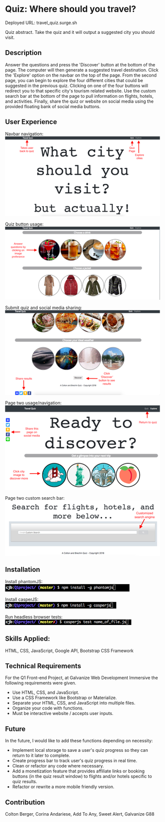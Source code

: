 Quiz: Where should you travel?
======================
Deployed URL: travel_quiz.surge.sh

Quiz abstract. Take the quiz and it will output a suggested city you should visit.

## Description
Answer the questions and press the 'Discover' button at the bottom of the page. The computer will then generate a suggested travel destination. Click the 'Explore' option on the navbar on the top of the page. From the second page, you can begin to explore the four different cities that could be suggested in the previous quiz. Clicking on one of the four buttons will redirect you to that specific city's tourism related website. Use the custom search bar at the bottom of the page to pull information on flights, hotels, and activities. Finally, share the quiz or website on social media using the provided floating bank of social media buttons.

## User Experience

Navbar navigation:
![alt text](images/1.png "Navbar navigation")

Quiz button usage:
![alt text](images/2.png "Quiz button usage")

Submit quiz and social media sharing:
![alt text](images/3.png "Submit quiz and social media sharing")

Page two usage/navigation:
![alt text](images/4.png "Page two usage/navigation")

Page two custom search bar:
![alt text](images/5.png "Page two custom search bar")

## Installation
Install phantomJS:
![alt text](images/install1.png "Install phantomjs first")

Install casperJS:    
![alt text](images/install2.png "Install casperjs layer second")

Run headless browser tests:
![alt text](images/install3.png "Run headless web browser test files")

## Skills Applied:
HTML, CSS, JavaScript, Google API, Bootstrap CSS Framework

## Technical Requirements
For the Q1 Front-end Project, at Galvanize Web Development Immersive the following requirements were given.
 - Use HTML, CSS, and JavaScript.
 - Use a CSS Framework like Bootstrap or Materialize.
 - Separate your HTML, CSS, and JavaScript into multiple files.
 - Organize your code with functions.
 - Must be interactive website / accepts user inputs.

## Future
In the future, I would like to add these functions depending on necessity:
  - Implement local storage to save a user's quiz progress so they can return to it later to complete.
  - Create progress bar to track user's quiz progress in real time.
  - Clean or refactor any code where necessary.
  - Add a monetization feature that provides affiliate links or booking buttons (in the quiz result window) to flights and/or hotels specific to quiz results.
  - Refactor or rewrite a more mobile friendly version.

## Contribution
Colton Berger,
Corina Andariese,
Add To Any,
Sweet Alert,
Galvanize G88
